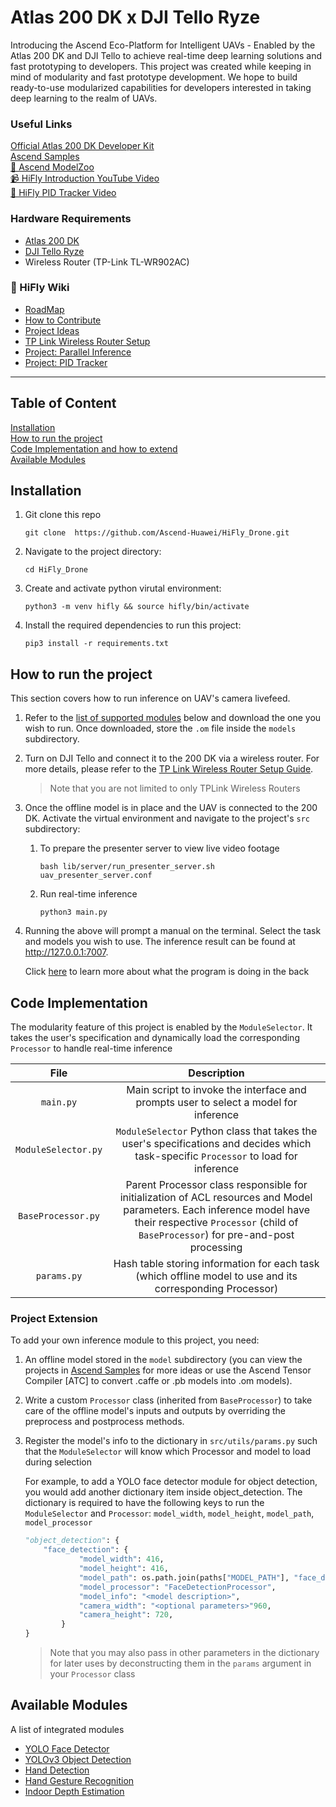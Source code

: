 # Atlas 200 DK x DJI Tello Ryze
Introducing the Ascend Eco-Platform for Intelligent UAVs - Enabled by the Atlas 200 DK and DJI Tello to achieve real-time deep learning solutions and fast prototyping to developers.
This project was created while keeping in mind of modularity and fast prototype development. We hope to build ready-to-use modularized capabilities for developers interested in taking deep learning to the realm of UAVs.

### Useful Links
[Official Atlas 200 DK Developer Kit](https://support.huaweicloud.com/intl/en-us/environment-deployment-Atlas200DK202/atlased_04_0029.html "Atlas 200 DK Upgrade")<br>
[Ascend Samples](https://gitee.com/ascend/samples) <br>
[🐶 Ascend ModelZoo](https://www.hiascend.com/en/software/modelzoo)<br>
[📹 HiFly Introduction YouTube Video](https://youtu.be/zZQy9RBLlEo)<br>
[🚁 HiFly PID Tracker Video](https://www.youtube.com/watch?v=Gix8SquAKGM&t=2s)<br>

### Hardware Requirements
- [Atlas 200 DK](https://e.huawei.com/ph/products/cloud-computing-dc/atlas/atlas-200)
- [DJI Tello Ryze](https://www.ryzerobotics.com/tello)
- Wireless Router (TP-Link TL-WR902AC)

### 📓 HiFly Wiki
- [RoadMap](https://github.com/Ascend-Huawei/HiFly_Drone/wiki/Roadmap)
- [How to Contribute](https://github.com/Ascend-Huawei/HiFly_Drone/wiki/How-to-Contribute)
- [Project Ideas](https://github.com/Ascend-Huawei/HiFly_Drone/wiki/Requested-Extensions)
- [TP Link Wireless Router Setup](https://github.com/Ascend-Huawei/HiFly_Drone/wiki/TP-Link-Wireless-Router-Setup)
- [Project: Parallel Inference](https://github.com/Ascend-Huawei/HiFly_Drone/wiki/Multiprocess-Inference)
- [Project: PID Tracker](https://github.com/Ascend-Huawei/HiFly_Drone/wiki/Closed-Loop-PID-Tracker)
<hr>

## Table of Content
[Installation](#installation)<br>
[How to run the project](#how-to-run-the-project)<br>
[Code Implementation and how to extend](#code-implementation)<br>
[Available Modules](#available-modules)

## Installation
1. Git clone this repo 

    `git clone  https://github.com/Ascend-Huawei/HiFly_Drone.git`

2. Navigate to the project directory: 

    `cd HiFly_Drone`

3. Create and activate python virutal environment: 

    `python3 -m venv hifly && source hifly/bin/activate`

4. Install the required dependencies to run this project:

    `pip3 install -r requirements.txt`

## How to run the project
This section covers how to run inference on UAV's camera livefeed. 

1. Refer to the [list of supported modules](#available-modules) below and download the one you wish to run. Once downloaded, store the `.om` file inside the `models` subdirectory. 

2. Turn on DJI Tello and connect it to the 200 DK via a wireless router. For more details, please refer to the [TP Link Wireless Router Setup Guide](https://github.com/Ascend-Huawei/HiFly_Drone/wiki/TP-Link-Wireless-Router-Setup).
    >Note that you are not limited to only TPLink Wireless Routers 

3. Once the offline model is in place and the UAV is connected to the 200 DK. Activate the virtual environment and navigate to the project's `src` subdirectory:

    1. To prepare the presenter server to view live video footage

        `bash lib/server/run_presenter_server.sh uav_presenter_server.conf`
    
    2. Run real-time inference

        `python3 main.py`

4. Running the above will prompt a manual on the terminal. Select the task and models you wish to use. The inference result can be found at http://127.0.0.1:7007.

    Click [here](#code-implementation) to learn more about what the program is doing in the back


## Code Implementation

The modularity feature of this project is enabled by the `ModuleSelector`. It takes the user's specification and dynamically load the corresponding  `Processor`  to handle real-time inference    

|   File   |         Description           |
|:--------:|:-----------------------------:|
| `main.py`| Main script to invoke the interface and prompts user to select a model for inference      |
| `ModuleSelector.py`     | `ModuleSelector` Python class that takes the user's specifications and decides which task-specific `Processor` to load for inference |
| `BaseProcessor.py`      | Parent Processor class responsible for initialization of ACL resources and Model parameters. Each inference model have their respective `Processor` (child of `BaseProcessor`) for pre-and-post processing |
| `params.py`             | Hash table storing information for each task (which offline model to use and its corresponding Processor)  

### Project Extension
To add your own inference module to this project, you need:

1. An offline model stored in the `model` subdirectory (you can view the projects in [Ascend Samples](https://gitee.com/ascend/samples) for more ideas or use the Ascend Tensor Compiler [ATC] to convert .caffe or .pb models into .om models).

2. Write a custom `Processor` class (inherited from `BaseProcessor`) to take care of the offline model's inputs and outputs by overriding the preprocess and postprocess methods.

3. Register the model's info to the dictionary in `src/utils/params.py` such that the `ModuleSelector` will know which Processor and model to load during selection

    For example, to add a YOLO face detector module for object detection, you would add another dictionary item inside object_detection. The dictionary is required to have the following keys to run the `ModuleSelector` and `Processor`: `model_width`, `model_height`, `model_path`, `model_processor`
    ```python
    "object_detection": {
        "face_detection": {
                "model_width": 416,
                "model_height": 416,
                "model_path": os.path.join(paths["MODEL_PATH"], "face_detection.om"),
                "model_processor": "FaceDetectionProcessor",
                "model_info": "<model description>",
                "camera_width": "<optional parameters>"960,
                "camera_height": 720,
            }
    }
    ```
    > Note that you may also pass in other parameters in the dictionary for later uses by deconstructing them in the `params` argument in your `Processor` class

## Available Modules
A list of integrated modules
- [YOLO Face Detector](https://gitee.com/ascend/samples/tree/master/python/contrib/head_pose_picture) <br>
- [YOLOv3 Object Detection](https://gitee.com/ascend/samples/tree/master/python/level2_simple_inference/2_object_detection/YOLOV3_coco_detection_picture) <br>
- [Hand Detection](https://gitee.com/ascend/samples/tree/master/python/contrib/hand_detection_Gitee) <br>
- [Hand Gesture Recognition]()
- [Indoor Depth Estimation](https://gitee.com/HardysJin/samples/tree/master/python/contrib/indoor_depth_estimation_picture)


